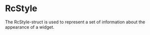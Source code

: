 # RcStyle

The RcStyle-struct is used to represent a set of information about the appearance of a widget.
